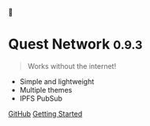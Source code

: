 :satellite:

# Quest Network <small>0.9.3</small>

> Works without the internet!

- Simple and lightweight
- Multiple themes
- IPFS PubSub

[GitHub](https://github.com/QuestNetwork/qDesk/)
[Getting Started](quickstart.md)
